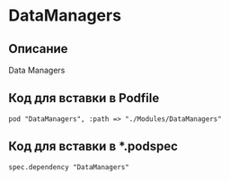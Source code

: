 # DataManagers
## Описание
Data Managers

## Код для вставки в Podfile
```
pod "DataManagers", :path => "./Modules/DataManagers"
```

## Код для вставки в  *.podspec
```
spec.dependency "DataManagers"
```
